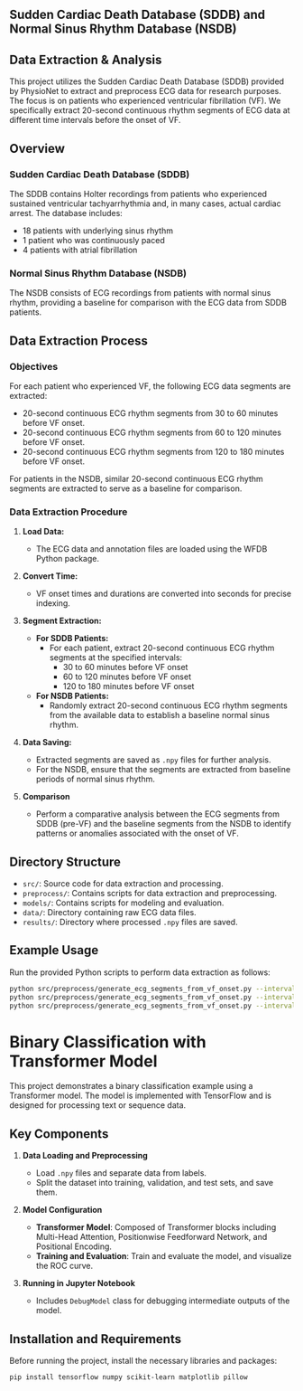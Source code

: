 ## Sudden Cardiac Death Database (SDDB) and Normal Sinus Rhythm Database (NSDB) 
## Data Extraction & Analysis

This project utilizes the Sudden Cardiac Death Database (SDDB) provided by PhysioNet to extract and preprocess ECG data for research purposes. The focus is on patients who experienced ventricular fibrillation (VF). We specifically extract 20-second continuous rhythm segments of ECG data at different time intervals before the onset of VF.

## Overview

### Sudden Cardiac Death Database (SDDB)
The SDDB contains Holter recordings from patients who experienced sustained ventricular tachyarrhythmia and, in many cases, actual cardiac arrest. The database includes:
- 18 patients with underlying sinus rhythm
- 1 patient who was continuously paced
- 4 patients with atrial fibrillation

### Normal Sinus Rhythm Database (NSDB)
The NSDB consists of ECG recordings from patients with normal sinus rhythm, providing a baseline for comparison with the ECG data from SDDB patients.

## Data Extraction Process

### Objectives

For each patient who experienced VF, the following ECG data segments are extracted:
- 20-second continuous ECG rhythm segments from 30 to 60 minutes before VF onset.
- 20-second continuous ECG rhythm segments from 60 to 120 minutes before VF onset.
- 20-second continuous ECG rhythm segments from 120 to 180 minutes before VF onset.

For patients in the NSDB, similar 20-second continuous ECG rhythm segments are extracted to serve as a baseline for comparison.

### Data Extraction Procedure

1. **Load Data:**
   - The ECG data and annotation files are loaded using the WFDB Python package.

2. **Convert Time:**
   - VF onset times and durations are converted into seconds for precise indexing.

3. **Segment Extraction:**
   - **For SDDB Patients:**
      - For each patient, extract 20-second continuous ECG rhythm segments at the specified intervals:
        - 30 to 60 minutes before VF onset
        - 60 to 120 minutes before VF onset
        - 120 to 180 minutes before VF onset
   - **For NSDB Patients:**
     - Randomly extract 20-second continuous ECG rhythm segments from the available data to establish a baseline normal sinus rhythm.
    


4. **Data Saving:**
   - Extracted segments are saved as `.npy` files for further analysis.
   - For the NSDB, ensure that the segments are extracted from baseline periods of normal sinus rhythm.

5. **Comparison**
   - Perform a comparative analysis between the ECG segments from SDDB (pre-VF) and the baseline segments from the NSDB to identify patterns or anomalies associated with the onset of VF.
     
## Directory Structure

- `src/`: Source code for data extraction and processing.
- `preprocess/`: Contains scripts for data extraction and preprocessing.
- `models/`: Contains scripts for modeling and evaluation.
- `data/`: Directory containing raw ECG data files.
- `results/`: Directory where processed `.npy` files are saved.

## Example Usage

Run the provided Python scripts to perform data extraction as follows:

```bash
python src/preprocess/generate_ecg_segments_from_vf_onset.py --interval_start 30 --interval_end 60 
python src/preprocess/generate_ecg_segments_from_vf_onset.py --interval_start 60 --interval_end 120 
python src/preprocess/generate_ecg_segments_from_vf_onset.py --interval_start 120 --interval_end 180
```

# Binary Classification with Transformer Model

This project demonstrates a binary classification example using a Transformer model. The model is implemented with TensorFlow and is designed for processing text or sequence data.

## Key Components

1. **Data Loading and Preprocessing**
   - Load `.npy` files and separate data from labels.
   - Split the dataset into training, validation, and test sets, and save them.

2. **Model Configuration**
   - **Transformer Model**: Composed of Transformer blocks including Multi-Head Attention, Positionwise Feedforward Network, and Positional Encoding.
   - **Training and Evaluation**: Train and evaluate the model, and visualize the ROC curve.

3. **Running in Jupyter Notebook**
   - Includes `DebugModel` class for debugging intermediate outputs of the model.

## Installation and Requirements

Before running the project, install the necessary libraries and packages:

```bash
pip install tensorflow numpy scikit-learn matplotlib pillow
```
